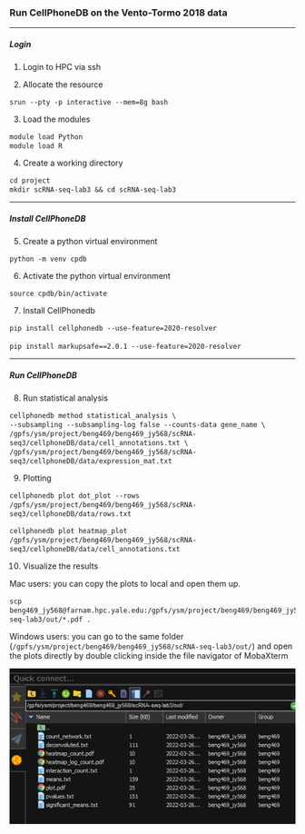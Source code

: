 ### Run CellPhoneDB on the Vento-Tormo 2018 data

***
##### Login 

1. Login to HPC via ssh

2. Allocate the resource

```
srun --pty -p interactive --mem=8g bash
```

3. Load the modules

```
module load Python
module load R
```
4. Create a working directory

```
cd project
mkdir scRNA-seq-lab3 && cd scRNA-seq-lab3
```

***
##### Install CellPhoneDB

5. Create a python virtual environment 

```
python -m venv cpdb
```

6. Activate the python virtual environment

```
source cpdb/bin/activate
```

7. Install CellPhonedb

```
pip install cellphonedb --use-feature=2020-resolver

pip install markupsafe==2.0.1 --use-feature=2020-resolver
```

***
##### Run CellPhoneDB

8. Run statistical analysis

```
cellphonedb method statistical_analysis \
--subsampling --subsampling-log false --counts-data gene_name \ /gpfs/ysm/project/beng469/beng469_jy568/scRNA-seq3/cellphoneDB/data/cell_annotations.txt \
/gpfs/ysm/project/beng469/beng469_jy568/scRNA-seq3/cellphoneDB/data/expression_mat.txt
```

9. Plotting

```
cellphonedb plot dot_plot --rows /gpfs/ysm/project/beng469/beng469_jy568/scRNA-seq3/cellphoneDB/data/rows.txt
```

```
cellphonedb plot heatmap_plot /gpfs/ysm/project/beng469/beng469_jy568/scRNA-seq3/cellphoneDB/data/cell_annotations.txt
```

10. Visualize the results

Mac users: you can copy the plots to local and open them up.

```
scp beng469_jy568@farnam.hpc.yale.edu:/gpfs/ysm/project/beng469/beng469_jy568/scRNA-seq-lab3/out/*.pdf .
```
Windows users: you can go to the same folder (```/gpfs/ysm/project/beng469/beng469_jy568/scRNA-seq-lab3/out/```) and open the plots directly by double clicking inside the file navigator of MobaXterm

![plot](./imgs/moba_file.PNG)
